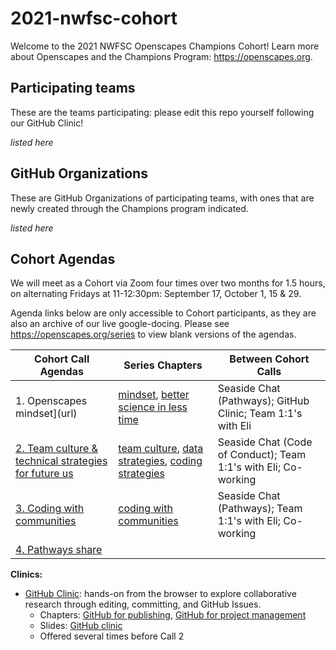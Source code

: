 # 2021-nwfsc-cohort

Welcome to the 2021 NWFSC Openscapes Champions Cohort! Learn more about Openscapes and the Champions Program: <https://openscapes.org>. 

## Participating teams

These are the teams participating: please edit this repo yourself following our GitHub Clinic!

*listed here*

## GitHub Organizations

These are GitHub Organizations of participating teams, with ones that are newly created through the Champions program indicated.

*listed here*

## Cohort Agendas

We will meet as a Cohort via Zoom four times over two months for 1.5 hours, on alternating Fridays at 11-12:30pm: September 17, October 1, 15 & 29.

Agenda links below are only accessible to Cohort participants, as they are also an archive of our live google-docing. Please see <https://openscapes.org/series> to view blank versions of the agendas.

Cohort Call Agendas          | Series Chapters |      Between Cohort Calls
------------------|----------------------|--------------------------------
1. Openscapes mindset](url) | [mindset](#mindset), [better science in less time](#bsilt) | Seaside Chat (Pathways); GitHub Clinic; Team 1:1's with Eli
[2. Team culture & technical strategies for future us](url) | [team culture](#team-culture), [data strategies](#data-strategies), [coding strategies](#coding-strategies) | Seaside Chat (Code of Conduct); Team 1:1's with Eli; Co-working 
[3. Coding with communities](url) | [coding with communities](#communities) | Seaside Chat (Pathways); Team 1:1's with Eli; Co-working
[4. Pathways share](url) |  | 

**Clinics:**

- [GitHub Clinic](url): hands-on from the browser to explore collaborative research through editing, committing, and GitHub Issues.
  - Chapters: [GitHub for publishing](#github-pub),  [GitHub for project management](#github-issues)
  - Slides: [GitHub clinic](https://docs.google.com/presentation/d/1PzGAbEpNhT6CDPe1DCHf5-eVAjy-2R2D3VMHz7dY774/edit?usp=sharing)
  - Offered several times before Call 2
